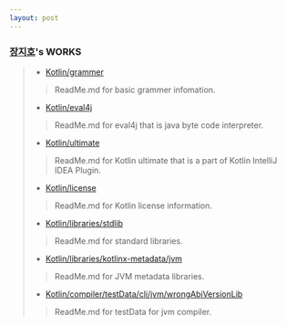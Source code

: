 ```yaml
---
layout: post
---
```


### [장지호](https://github.com/zyoa)'s WORKS 
> * [Kotlin/grammer](https://github.com/18-1-SKKU-OSS/kotlin/tree/master/grammar)
>> ReadMe.md for basic grammer infomation.
> * [Kotlin/eval4j](https://github.com/18-1-SKKU-OSS/kotlin/tree/master/eval4j)
>> ReadMe.md for eval4j that is java byte code interpreter.
> * [Kotlin/ultimate](https://github.com/18-1-SKKU-OSS/kotlin/tree/master/ultimate)
>> ReadMe.md for Kotlin ultimate that is a part of Kotlin IntelliJ IDEA Plugin.
> * [Kotlin/license](https://github.com/18-1-SKKU-OSS/kotlin/tree/master/license)
>> ReadMe.md for Kotlin license information.
> * [Kotlin/libraries/stdlib](https://github.com/18-1-SKKU-OSS/kotlin/tree/master/libraries/stdlib)
>> ReadMe.md for standard libraries.
> * [Kotlin/libraries/kotlinx-metadata/jvm](https://github.com/18-1-SKKU-OSS/kotlin/tree/master/libraries/kotlinx-metadata/jvm)
>> ReadMe.md for JVM metadata libraries.
> * [Kotlin/compiler/testData/cli/jvm/wrongAbiVersionLib](https://github.com/18-1-SKKU-OSS/kotlin/tree/master/compiler/testData/cli/jvm/wrongAbiVersionLib)
>> ReadMe.md for testData for jvm compiler.
